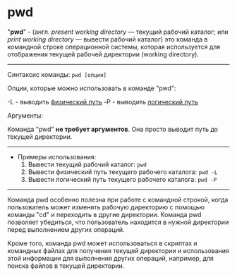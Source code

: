 # pwd

"**pwd**" - (англ. *present working directory* — текущий рабочий каталог; или *print working directory* — вывести рабочий каталог) это команда в командной строке операционной системы, которая используется для отображения текущей рабочей директории (working directory).

****

Синтаксис команды:
    `pwd [опции]`

Опции, которые можно использовать в команде "pwd":
>
  -L - выводить [физический путь](../glossary.md#физический-путь)
  -P - выводить [логический путь](../glossary.md#логический-путь) 

Аргументы:
>
  Команда "pwd" **не требует аргументов**. Она просто выводит путь до текущей директории.

***

*  Примеры использования:
    1. Вывести текущий рабочий каталог:
      `pwd`
    2. Вывести физический путь текущего рабочего каталога:
      `pwd -L`
    3. Вывести логический путь текущего рабочего каталога:
      `pwd -P`

****

Команда pwd особенно полезна при работе с командной строкой, когда пользователь может изменять рабочую директорию с помощью команды "cd" и переходить в другие директории. Команда pwd позволяет убедиться, что пользователь находится в нужной директории перед выполнением других операций.

Кроме того, команда pwd может использоваться в скриптах и командных файлах для получения текущей директории и использования этой информации для выполнения других операций, например, для поиска файлов в текущей директории.